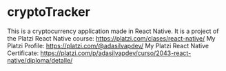 # cryptoTracker
This is a cryptocurrency application made in React Native. It is a project of the Platzi React Native course: https://platzi.com/clases/react-native/
My Platzi Profile: https://platzi.com/@adasilvapdev/
My Platzi React Native Certificate: https://platzi.com/p/adasilvapdev/curso/2043-react-native/diploma/detalle/

